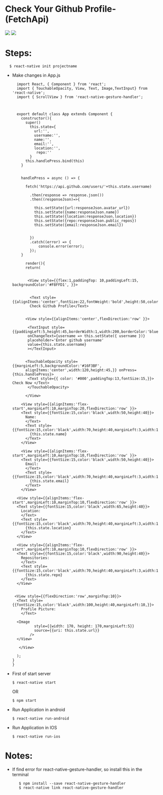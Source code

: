 # Check Your Github Profile-(FetchApi)


![](https://cdn-images-1.medium.com/max/1600/1*safAvjgR68qpQCreDTOcYA.png)
   ![](https://encrypted-tbn0.gstatic.com/images?q=tbn:ANd9GcQeo34UzEg1VMXlvv_biJ6hoROD6dt_kcW7zimjLD_vWxm2f7AUwQ) 


# Steps:
 
      $ react-native init projectname

* Make changes in App.js


       
        import React, { Component } from 'react';
        import { TouchableOpacity, View, Text, Image,TextInput} from 'react-native';
        import { ScrollView } from 'react-native-gesture-handler';



        export default class App extends Component {
          constructor(){
            super()
              this.state={
                url:'',
                username:'',
                name:'',
                email:'',
                location:'',
                 repo:''
              }
            this.handlePress.bind(this)
          }


          handlePress = async () => {

            fetch('https://api.github.com/users/'+this.state.username)

              .then(response => response.json())
              .then((responseJson)=>{

                this.setState({url:responseJson.avatar_url})
                this.setState({name:responseJson.name})
                this.setState({location:responseJson.location})
                this.setState({repo:responseJson.public_repos})
                this.setState({email:responseJson.email})


              })  
              .catch((error) => {
                  console.error(error);
              });
          }

            render(){
            return(


             <View style={{flex:1,paddingTop: 10,paddingLeft:15, backgroundColor:'#F8FFD1', }}>


              <Text style={{alignItems:'center',fontSize:22,fontWeight:'bold',height:50,color:'blue'}}>
              Check Github Profile</Text>


            <View style={{alignItems:'center',flexDirection:'row' }}>

             <TextInput style={{paddingLeft:5,height:45,borderWidth:1,width:200,borderColor:'blue'}}
             onChangeText={username => this.setState({ username })}
             placeholder='Enter github username'
             value={this.state.username}
             ></TextInput>


            <TouchableOpacity style={{marginLeft:5,backgroundColor:'#16F3BF',
            alignItems:'center',width:120,height:45,}} onPress={this.handlePress}>
             <Text style={{ color: '#000',paddingTop:13,fontSize:15,}}> Check Now </Text>
             </TouchableOpacity>

            </View>

          <View style={{alignItems:'flex-start',marginLeft:10,marginTop:20,flexDirection:'row' }}>
          <Text style={{fontSize:15,color:'black',width:50,height:40}}>
            Name:
            </Text>  
            <Text style={{fontSize:15,color:'black',width:70,height:40,marginLeft:3,width:150,color:'green'}}>
              {this.state.name}
            </Text>
          </View> 

          <View style={{alignItems:'flex-start',marginLeft:10,marginTop:10,flexDirection:'row' }}>
          <Text style={{fontSize:15,color:'black',width:50,height:40}}>
            Email:
            </Text>  
            <Text style={{fontSize:15,color:'black',width:70,height:40,marginLeft:3,width:150,color:'green'}}>
              {this.state.email}
            </Text>
          </View> 

        <View style={{alignItems:'flex-start',marginLeft:10,marginTop:10,flexDirection:'row' }}>
        <Text style={{fontSize:15,color:'black',width:65,height:40}}>
          Location:
          </Text>  
          <Text style={{fontSize:15,color:'black',width:70,height:40,marginLeft:3,width:150,color:'green'}}>
            {this.state.location}
          </Text>
        </View>

        <View style={{alignItems:'flex-start',marginLeft:10,marginTop:10,flexDirection:'row' }}>
        <Text style={{fontSize:15,color:'black',width:90,height:40}}>
          Repositories:
          </Text>  
          <Text style={{fontSize:15,color:'black',width:70,height:40,marginLeft:3,width:150,color:'green'}}>
            {this.state.repo}
          </Text>
        </View> 


       <View style={{flexDirection:'row',marginTop:10}}>
        <Text style={{fontSize:15,color:'black',width:100,height:40,marginLeft:10,}}>
          Profile Picture:
          </Text>  

        <Image
                style={{width: 170, height: 170,marginLeft:5}}
                source={{uri: this.state.url}}
              />
        </View>

         </View> 

        );
      }
      }
      

* First of start server

      $ react-native start 
    OR
      
      $ npm start
   

* Run Application in android

      $ react-native run-android
      
      

* Run Application in IOS

      $ react-native run-ios


# Notes:

* If find error for react-native-gesture-handler, so install this in the terminal

         $ npm install --save react-native-gesture-handler
         $ react-native link react-native-gesture-handler
         
 

